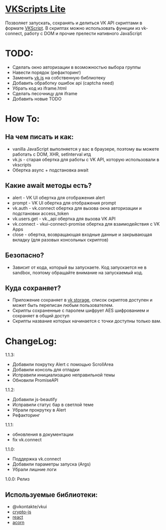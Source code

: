 # [VKScripts Lite](https://vk.com/app6979558)

Позволяет запускать, сохранять и делиться VK API скриптами в формате [VKScript](https://vk.com/dev/execute).
В скриптах можно использовать функции из vk-connect, работу с DOM и прочие прелести нативного JavaScript

# TODO:
- Сделать окно авторизации в возможностью выбора группы
- Навести порядок (рефакторинг)
- Заменить [vk.js](https://vkscripts.ru/js/vk.js) на собственную библиотеку
- Добавить обработку ошибок api (captcha need)
- Убрать код из iframe.html
- Сделать песочницу для iframe
- Добавить новые TODO

# How To:
## На чем писать и как:
- vanilla JavaScript выполняется у вас в браузере, поэтому вы можете работать с DOM, XHR, setInterval итд
- vk.js - старая обертка для работы с VK API, которую использовали в vkscripts
- Обертка async + подстановка await

## Какие await методы есть?
- alert - VK UI обертка для отображения alert
- prompt - VK UI обертка для отображения prompt
- vk.auth - vk.connect обертка для вызова окна авторизации и подстановки access_token
- vk.users.get - vk._api обертка для вызова VK API
- vk.connect - vkui-connect-promise обертка для взаимодействия с VK Apps
- close - обертка, возвращающая входные данные и закрывающая вкладку (для разовых консольных скриптов)

## Безопасно?
- Зависит от кода, который вы запускаете. Код запускается не в sandbox, поэтому обращайте внимание на запускаемый код.

## Куда сохраняет?
- Приложение сохраняет в [vk storage](https://vk.com/dev/storage), список скриптов доступен и может быть переписан любым пользователем.
- Скрипты сохраненные с паролем шифрует AES шифрованием и сохраняет в общий доступ
- Скрипты название которых начинается с точки доступны только вам.

# ChangeLog:
1.1.3:
- Добавили покрутку Alert c помощью ScrollArea
- Добавили консоль для отладки
- Исправили инициализацию неправильной темы
- Обновили PromiseAPI

1.1.2:
- Добавили js-beautify
- Исправили статус бар в светлой теме
- Убрали прокрутку в Alert
- Рефакторинг

1.1.1:
- обновления в документации
- fix vk.connect

1.1.0:
- Поддержка vk.connect
- Добавили параметры запуска (Args)
- Убрали лишние логи

1.0.0: Релиз

## Используемые библиотеки:
- @vkontakte/vkui
- [crypto-js](https://github.com/brix/crypto-js)
- [react](https://github.com/facebook/react)
- [acorn](https://github.com/acornjs/acorn)

